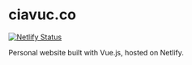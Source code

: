 # ciavuc.co
[![Netlify Status](https://api.netlify.com/api/v1/badges/423209da-b23e-49e1-90bc-927ace02750d/deploy-status)](https://app.netlify.com/sites/ciavuc/deploys)

Personal website built with Vue.js, hosted on Netlify. 
